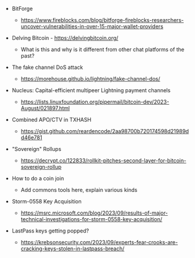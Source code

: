 - BitForge
  - <https://www.fireblocks.com/blog/bitforge-fireblocks-researchers-uncover-vulnerabilities-in-over-15-major-wallet-providers>
     
- Delving Bitcoin - <https://delvingbitcoin.org/>
  - What is this and why is it different from other chat platforms of the past?
 
- The fake channel DoS attack
  - <https://morehouse.github.io/lightning/fake-channel-dos/>

- Nucleus: Capital-efficient multipeer Lightning payment channels
  - <https://lists.linuxfoundation.org/pipermail/bitcoin-dev/2023-August/021897.html>
 
- Combined APO/CTV in TXHASH
  - <https://gist.github.com/reardencode/2aa98700b720174598d21989dd46e781>

- "Sovereign" Rollups
  - <https://decrypt.co/122833/rollkit-pitches-second-layer-for-bitcoin-sovereign-rollup>

- How to do a coin join
  - Add commons tools here, explain various kinds

- Storm-0558 Key Acquisition
  - <https://msrc.microsoft.com/blog/2023/09/results-of-major-technical-investigations-for-storm-0558-key-acquisition/>

- LastPass keys getting popped?
  - <https://krebsonsecurity.com/2023/09/experts-fear-crooks-are-cracking-keys-stolen-in-lastpass-breach/>
